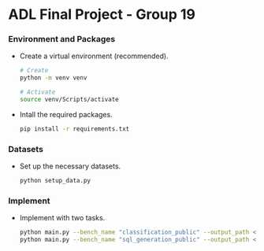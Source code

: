 # ADL Final Project - Group 19

### Environment and Packages
- Create a virtual environment (recommended).
  ```bash
  # Create
  python -m venv venv

  # Activate
  source venv/Scripts/activate
  ```
- Intall the required packages.
  ```bash
  pip install -r requirements.txt
  ```

### Datasets
- Set up the necessary datasets.
  ```bash
  python setup_data.py
  ```

### Implement
- Implement with two tasks.
  ```bash
  python main.py --bench_name "classification_public" --output_path <path_to_save_csv>
  python main.py --bench_name "sql_generation_public" --output_path <path_to_save_csv>
  ```
